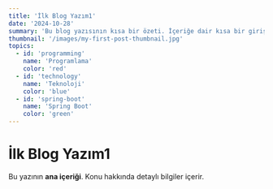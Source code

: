 ```yaml
---
title: 'İlk Blog Yazım1'
date: '2024-10-28'
summary: 'Bu blog yazısının kısa bir özeti. İçeriğe dair kısa bir giriş sunar.'
thumbnail: '/images/my-first-post-thumbnail.jpg'
topics:
  - id: 'programming'
    name: 'Programlama'
    color: 'red'
  - id: 'technology'
    name: 'Teknoloji'
    color: 'blue'
  - id: 'spring-boot'
    name: 'Spring Boot'
    color: 'green'
---
```


# İlk Blog Yazım1

Bu yazının **ana içeriği**. Konu hakkında detaylı bilgiler içerir.
